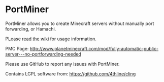 # PortMiner
PortMiner allows you to create Minecraft servers without manually port forwarding, or Hamachi.

PLease [read the wiki](https://github.com/smithy212000/PortMiner/wiki/Usage) for usage information.

PMC Page: http://www.planetminecraft.com/mod/fully-automatic-public-server---no-portforwarding-needed

Please use GitHub to report any issues with PortMiner.

Contains LGPL software from: https://github.com/4thline/cling
